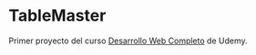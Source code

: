 # TableMaster
Primer proyecto del curso <a href="https://www.udemy.com/course/desarrollo-web-completo-con-html5-css3-js-php-y-mysql/">Desarrollo Web Completo</a> de Udemy.

